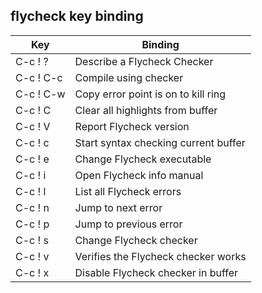 ## flycheck key binding




| Key		 | Binding								|
| -----		 | ---------							|
| C-c ! ?	 | Describe a Flycheck Checker			|
| C-c ! C-c	 | Compile using checker				|
| C-c ! C-w	 | Copy error point is on to kill ring	|
| C-c ! C	 | Clear all highlights from buffer		|
| C-c ! V	 | Report Flycheck version				|
| C-c ! c	 | Start syntax checking current buffer |
| C-c ! e	 | Change Flycheck executable			|
| C-c ! i	 | Open Flycheck info manual			|
| C-c ! l	 | List all Flycheck errors				|
| C-c ! n	 | Jump to next error					|
| C-c ! p	 | Jump to previous error				|
| C-c ! s	 | Change Flycheck checker				|
| C-c ! v	 | Verifies the Flycheck checker works	|
| C-c ! x	 | Disable Flycheck checker in buffer	|
